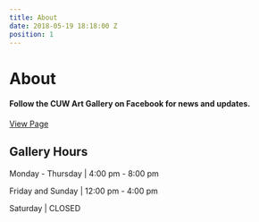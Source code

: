 ```yaml
---
title: About
date: 2018-05-19 18:18:00 Z
position: 1
---
```


<div class="container">      
        <div class="row space-100 pt-5 pb-5">
          <div class="col-md-8 col-sm-8 col-xs-12 d-flex wow fadeInDown">
            <div class="contents pr-4 d-flex justify-content-center flex-column">
              <h1 class="head-title">About</h1>
              <h4>Follow the CUW Art Gallery on Facebook for news and updates.</h4>
              <div class="header-button">
                <a target="_blank" title="CUW Art Gallery Facebook" href="https://www.facebook.com/CUWArtGallery/" class="btn btn-border"><span class="mr-1 fa fa-facebook-square"></span> View Page</a>
              </div>
            </div>
          </div>
          <div class="col-md-4 col-sm-4 col-xs-12 d-flex justify-content-center flex-column  wow fadeInLeft">
            <h2>
            Gallery Hours
            </h2>    
              <p>Monday - Thursday | 4:00 pm - 8:00 pm</p>
                <p>Friday and Sunday | 12:00 pm - 4:00 pm</p>
                <p>Saturday | CLOSED</p>
          </div>
        </div> 
      </div>